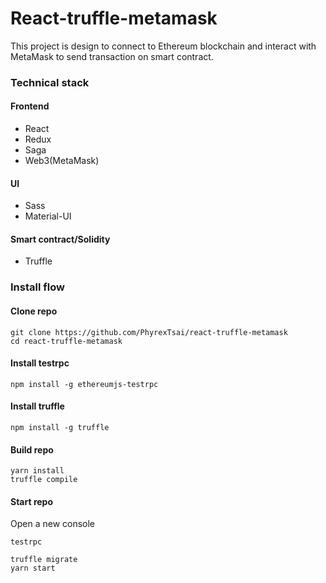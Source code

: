 # React-truffle-metamask

This project is design to connect to Ethereum blockchain and interact with MetaMask to send transaction on smart contract.  

### Technical stack

#### Frontend
- React
- Redux
- Saga
- Web3(MetaMask)

#### UI
- Sass
- Material-UI

#### Smart contract/Solidity
- Truffle

### Install flow

#### Clone repo

```
git clone https://github.com/PhyrexTsai/react-truffle-metamask
cd react-truffle-metamask
```

#### Install testrpc

```
npm install -g ethereumjs-testrpc
```

#### Install truffle

```
npm install -g truffle
```

#### Build repo

```
yarn install
truffle compile
```

#### Start repo

Open a new console
```
testrpc
```

```
truffle migrate
yarn start
```
